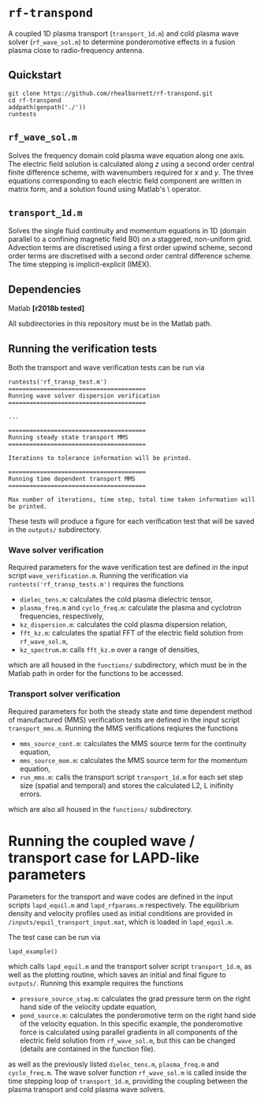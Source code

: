 # `rf-transpond` # 

A coupled 1D plasma transport (`transport_1d.m`) and cold plasma wave solver (`rf_wave_sol.m`) to determine ponderomotive effects in a fusion plasma close to radio-frequency antenna. 

## Quickstart

```
git clone https://github.com/rhealbarnett/rf-transpond.git
cd rf-transpond
addpath(genpath('./'))
runtests
```

## `rf_wave_sol.m` ##

Solves the frequency domain cold plasma wave equation along one axis. The electric field solution is calculated along *z* using a second order central finite difference scheme, with wavenumbers required for *x* and *y*. The three equations corresponding to each electric field component are written in matrix form, and a solution found using Matlab's \ operator. 

## `transport_1d.m` ##

Solves the single fluid continuity and momentum equations in 1D (domain parallel to a confining magnetic field B0) on a staggered, non-uniform grid. Advection terms are discretised using a first order upwind scheme, second order terms are discretised with a second order central difference scheme. The time stepping is implicit-explicit (IMEX).    

## Dependencies ##

Matlab **[r2018b tested]**  

All subdirectories in this repository must be in the Matlab path.

## Running the verification tests ##

Both the transport and wave verification tests can be run via 
```
runtests('rf_transp_test.m')
=======================================
Running wave solver dispersion verification
=======================================

...

=======================================
Running steady state transport MMS
=======================================

Iterations to tolerance information will be printed.

=======================================
Running time dependent transport MMS
=======================================

Max number of iterations, time step, total time taken information will be printed.
```

These tests will produce a figure for each verification test that will be saved in the `outputs/` subdirectory. 

### Wave solver verification ###

Required parameters for the wave verification test are defined in the input script `wave_verification.m`. Running the verification via `runtests('rf_transp_tests.m')` requires the functions

- `dielec_tens.m`: calculates the cold plasma dielectric tensor,
- `plasma_freq.m` and `cyclo_freq.m`: calculate the plasma and cyclotron frequencies, respectively,
- `kz_dispersion.m`: calculates the cold plasma dispersion relation, 
- `fft_kz.m`: calculates the spatial FFT of the electric field solution from `rf_wave_sol.m`,
- `kz_spectrum.m`: calls `fft_kz.m` over a range of densities,

which are all housed in the `functions/` subdirectory, which must be in the Matlab path in order for the functions to be accessed. 

### Transport solver verification ###

Required parameters for both the steady state and time dependent method of manufactured (MMS) verification tests are defined in the input script `transport_mms.m`. Running the MMS verifications reqiures the functions

- `mms_source_cont.m`: calculates the MMS source term for the continuity equation,
- `mms_source_mom.m`: calculates the MMS source term for the momentum equation,
- `run_mms.m`: calls the transport script `transport_1d.m` for each set step size (spatial and temporal) and stores the calculated L2, L inifinity errors. 

which are also all housed in the `functions/` subdirectory.     

# Running the coupled wave / transport case for LAPD-like parameters #

Parameters for the transport and wave codes are defined in the input scripts `lapd_equil.m` and `lapd_rfparams.m` respectively. The equilibrium density and velocity profiles used as initial conditions are provided in `/inputs/equil_transport_input.mat`, which is loaded in `lapd_equil.m`. 

The test case can be run via 

```
lapd_example()
```

which calls `lapd_equil.m` and the transport solver script `transport_1d.m`, as well as the plotting routine, which saves an initial and final figure to `outputs/`. Running this example requires the functions

- `pressure_source_stag.m`: calculates the grad pressure term on the right hand side of the velocity update equation,
- `pond_source.m`: calculates the ponderomotive term on the right hand side of the velocity equation. In this specific example, the ponderomotive force is calculated using parallel gradients in all components of the electric field solution from `rf_wave_sol.m`, but this can be changed (details are contained in the function file).

as well as the previously listed `dielec_tens.m`, `plasma_freq.m` and `cyclo_freq.m`. The wave solver function `rf_wave_sol.m` is called inside the time stepping loop of `transport_1d.m`, providing the coupling between the plasma transport and cold plasma wave solvers.  
 







